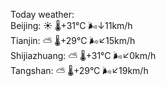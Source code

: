 Today weather:  
Beijing: ☀️ 🌡️+31°C 🌬️↓11km/h  
Tianjin: ⛅️  🌡️+29°C 🌬️↙15km/h  
Shijiazhuang: ⛅️  🌡️+31°C 🌬️↙0km/h  
Tangshan: ⛅️  🌡️+29°C 🌬️↙19km/h  
